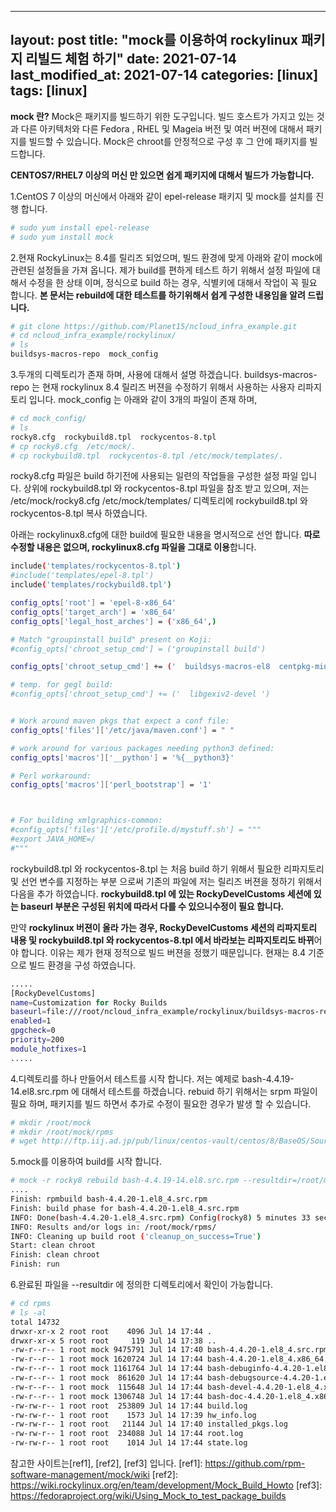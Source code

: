 ---
layout: post
title:  "mock를 이용하여 rockylinux 패키지 리빌드 체험 하기"
date:   2021-07-14
last_modified_at: 2021-07-14
categories: [linux]
tags: [linux]
--



**mock 란?**
Mock은 패키지를 빌드하기 위한 도구입니다. 
빌드 호스트가 가지고 있는 것과 다른 아키텍처와 다른 Fedora , RHEL 및 Mageia 버전 및 여러 버젼에 대해서 
패키지를 빌드할 수 있습니다. Mock은 chroot를 안정적으로 구성 후 그 안에 패키지를 빌드합니다. 

**CENTOS7/RHEL7 이상의 머신 만 있으면 쉽게 패키지에 대해서 빌드가 가능합니다.**

1.CentOS 7 이상의 머신에서 아래와 같이 epel-release 패키지 및 mock를 설치를 진행 합니다.

```sh
# sudo yum install epel-release
# sudo yum install mock
```

2.현재 RockyLinux는 8.4를 릴리즈 되었으며, 빌드 환경에 맞게 아래와 같이 mock에 관련된 설정들을 가져 옵니다. 제가 build를 편하게 테스트 하기 위해서 설정 파일에 대해서 수정을 한 상태 이며, 정식으로 build 하는 경우, 식별키에 대해서 작업이 꼭 필요 합니다. **본 문서는 rebuild에 대한 테스트를 하기위해서 쉽게 구성한 내용임을 알려 드립니다.**

```sh
# git clone https://github.com/Planet15/ncloud_infra_example.git
# cd ncloud_infra_example/rockylinux/
# ls
buildsys-macros-repo  mock_config
```

3.두개의 디렉토리가 존재 하며, 사용에 대해서 설명 하겠습니다.
buildsys-macros-repo 는 현재 rockylinux 8.4 릴리즈 버젼을 수정하기 위해서 사용하는 사용자 리파지토리 입니다. 
mock_config 는 아래와 같이 3개의 파일이 존재 하며,

```sh
# cd mock_config/
# ls
rocky8.cfg  rockybuild8.tpl  rockycentos-8.tpl
# cp rocky8.cfg  /etc/mock/.
# cp rockybuild8.tpl  rockycentos-8.tpl /etc/mock/templates/.
```

rocky8.cfg 파일은 build 하기전에 사용되는 일련의 작업들을 구성한 설정 파일 입니다.
상위에 rockybuild8.tpl 와 rockycentos-8.tpl 파일을 참조 받고 있으며, 
저는 /etc/mock/rocky8.cfg 
/etc/mock/templates/ 디렉토리에 rockybuild8.tpl 와 rockycentos-8.tpl 복사 하였습니다.

아래는 rockylinux8.cfg에 대한 build에 필요한 내용을 명시적으로 선언 합니다.
**따로 수정할 내용은 없으며, rockylinux8.cfg 파일을 그대로 이용**합니다.

```sh
include('templates/rockycentos-8.tpl')
#include('templates/epel-8.tpl')
include('templates/rockybuild8.tpl')

config_opts['root'] = 'epel-8-x86_64'
config_opts['target_arch'] = 'x86_64'
config_opts['legal_host_arches'] = ('x86_64',)

# Match "groupinstall build" present on Koji:
#config_opts['chroot_setup_cmd'] = ('groupinstall build')

config_opts['chroot_setup_cmd'] += ('  buildsys-macros-el8  centpkg-minimal  scl-utils-build  ')

# temp. for gegl build:
#config_opts['chroot_setup_cmd'] += ('  libgexiv2-devel ')


# Work around maven pkgs that expect a conf file:
config_opts['files']['/etc/java/maven.conf'] = " "

# work around for various packages needing python3 defined:
config_opts['macros']['__python'] = '%{__python3}'

# Perl workaround:
config_opts['macros']['perl_bootstrap'] = '1'



# For building xmlgraphics-common:
#config_opts['files']['/etc/profile.d/mystuff.sh'] = """
#export JAVA_HOME=/
#"""
```

rockybuild8.tpl 와 rockycentos-8.tpl 는 처음 build 하기 위해서 필요한 리파지토리 및 선언 변수를 지정하는 부분 으로써 기존의 파일에 저는 릴리즈 버젼을 정하기 위해서 다음을 추가 하였습니다. 
**rockybuild8.tpl 에 있는 RockyDevelCustoms 세션에 있는 baseurl 부분은 구성된 위치에 따라서 다를 수 있으니수정이 필요 합니다.**

만약 **rockylinux 버젼이 올라 가는 경우, RockyDevelCustoms 세션의 리파지토리 내용 및 rockybuild8.tpl 와 rockycentos-8.tpl 에서 바라보는 리파지토리도 바뀌**어야 합니다. 
이유는 제가 현재 정적으로 빌드 버젼을 정했기 때문입니다. 
현재는 8.4 기준으로 빌드 환경을 구성 하였습니다.

```sh
.....
[RockyDevelCustoms]
name=Customization for Rocky Builds
baseurl=file:///root/ncloud_infra_example/rockylinux/buildsys-macros-repo/
enabled=1
gpgcheck=0
priority=200
module_hotfixes=1
.....
```

4.디렉토리를 하나 만들어서 테스트를 시작 합니다.
저는 예제로 bash-4.4.19-14.el8.src.rpm 에 대해서 테스트를 하겠습니다.
rebuid 하기 위해서는 srpm 파일이 필요 하며, 패키지를 빌드 하면서 추가로 수정이 필요한 경우가 발생 할 수 있습니다.

```sh
# mkdir /root/mock
# mkdir /root/mock/rpms
# wget http://ftp.iij.ad.jp/pub/linux/centos-vault/centos/8/BaseOS/Source/SPackages/bash-4.4.19-14.el8.src.rpm
```

5.mock를 이용하여 build를 시작 합니다.
```sh
# mock -r rocky8 rebuild bash-4.4.19-14.el8.src.rpm --resultdir=/root/mock/rpms/
....
Finish: rpmbuild bash-4.4.20-1.el8_4.src.rpm
Finish: build phase for bash-4.4.20-1.el8_4.src.rpm
INFO: Done(bash-4.4.20-1.el8_4.src.rpm) Config(rocky8) 5 minutes 33 seconds
INFO: Results and/or logs in: /root/mock/rpms/
INFO: Cleaning up build root ('cleanup_on_success=True')
Start: clean chroot
Finish: clean chroot
Finish: run
```

6.완료된 파일을 --resultdir 에 정의한 디렉토리에서 확인이 가능합니다.
```sh
# cd rpms
# ls -al
total 14732
drwxr-xr-x 2 root root    4096 Jul 14 17:44 .
drwxr-xr-x 5 root root     119 Jul 14 17:38 ..
-rw-r--r-- 1 root mock 9475791 Jul 14 17:40 bash-4.4.20-1.el8_4.src.rpm
-rw-r--r-- 1 root mock 1620724 Jul 14 17:44 bash-4.4.20-1.el8_4.x86_64.rpm
-rw-r--r-- 1 root mock 1161764 Jul 14 17:44 bash-debuginfo-4.4.20-1.el8_4.x86_64.rpm
-rw-r--r-- 1 root mock  861620 Jul 14 17:44 bash-debugsource-4.4.20-1.el8_4.x86_64.rpm
-rw-r--r-- 1 root mock  115648 Jul 14 17:44 bash-devel-4.4.20-1.el8_4.x86_64.rpm
-rw-r--r-- 1 root mock 1306748 Jul 14 17:44 bash-doc-4.4.20-1.el8_4.x86_64.rpm
-rw-rw-r-- 1 root root  253809 Jul 14 17:44 build.log
-rw-rw-r-- 1 root root    1573 Jul 14 17:39 hw_info.log
-rw-rw-r-- 1 root root   21144 Jul 14 17:40 installed_pkgs.log
-rw-rw-r-- 1 root root  234088 Jul 14 17:44 root.log
-rw-rw-r-- 1 root root    1014 Jul 14 17:44 state.log
```

참고한 사이트는[ref1], [ref2], [ref3] 입니다.
[ref1]: https://github.com/rpm-software-management/mock/wiki 
[ref2]: https://wiki.rockylinux.org/en/team/development/Mock_Build_Howto
[ref3]: https://fedoraproject.org/wiki/Using_Mock_to_test_package_builds
